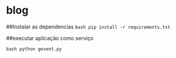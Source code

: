 # blog

##Instalar as dependencias
``bash
pip install -r requirements.txt
``

##executar aplicação como serviço

``bash
python gevent.py
``

